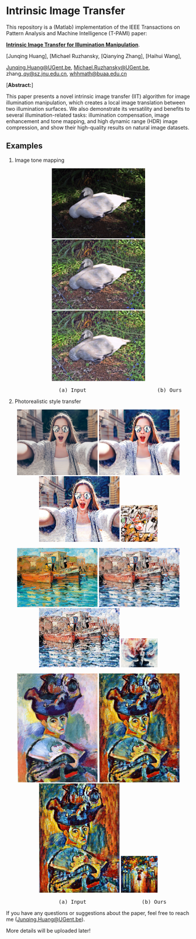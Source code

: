 # Intrinsic Image Transfer

This repository is a (Matlab) implementation of the IEEE Transactions on Pattern Analysis and Machine Intelligence (T-PAMI) paper:

[**Intrinsic Image Transfer for Illumination Manipulation**](https://ieeexplore.ieee.org/document/9961945).

[Junqing Huang], 
[Michael Ruzhansky,
[Qianying Zhang],
[Haihui Wang],

Junqing.Huang@UGent.be,
Michael.Ruzhansky@UGent.be,
zhang\_qy@sz.jnu.edu.cn,
whhmath@buaa.edu.cn

[**Abstract:**]


This paper presents a novel intrinsic image transfer (IIT) algorithm for image illumination manipulation, which creates a local image translation between two illumination surfaces. We also demonstrate its versatility and benefits to several illumination-related tasks: illumination compensation, image enhancement and tone mapping, and high dynamic range (HDR) image compression, and show their high-quality results on natural image datasets.


## Examples

1. Image tone mapping
<p align='center'>
    <img src='./imgs/swan_src.png' width="255px"/>
    <img src='./imgs/swan_ours.png' width="255px">
    <img src='./imgs/swan_clahe.png' width="255px">
</p>

<p align='center'>
<pre>
                 (a) Input                       (b) Ours                   (c) Exemplar
</pre>
</p>


2. Photorealistic style transfer

<p align='center'>
  <img src='./imgs/content2.png' width="220px">
  <img src='./imgs/ours2.png' width="220px">
  <img src='./imgs/exemplar2.png' width="220px">
  <img src='./imgs/style2.png' width="100px">
</p>


<p align='center'>
  <img src='./imgs/content3.png' width="220px">
  <img src='./imgs/ours3.png' width="220px">
  <img src='./imgs/exemplar3.png' width="220px">
  <img src='./imgs/style3.png' width="100px">
</p>

<p align='center'>
  <img src='./imgs/content1.png' width="220px">
  <img src='./imgs/ours1.png' width="220px">
  <img src='./imgs/exemplar1.png' width="220px">
  <img src='./imgs/style1.png' width="100px">
</p>

<p align='center'>
<pre>
                 (a) Input                  (b) Ours                  (c) Exemplar         (d) Reference style
</pre>
</p>

If you have any questions or suggestions about the paper, feel free to reach me (Junqing.Huang@UGent.be).

More details will be uploaded later!
